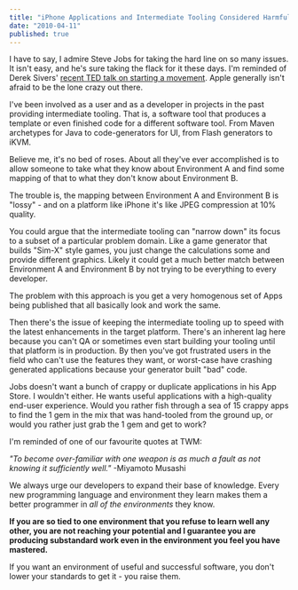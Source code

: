 ```yaml
---
title: "iPhone Applications and Intermediate Tooling Considered Harmful"
date: "2010-04-11"
published: true
---
```


I have to say, I admire Steve Jobs for taking the hard line on so many issues. It isn't easy, and he's sure taking the flack for it these days. I'm reminded of Derek Sivers' [recent TED talk on starting a movement](http://www.ted.com/talks/derek_sivers_how_to_start_a_movement.html). Apple generally isn't afraid to be the lone crazy out there.

I've been involved as a user and as a developer in projects in the past providing intermediate tooling. That is, a software tool that produces a template or even finished code for a different software tool. From Maven archetypes for Java to code-generators for UI, from Flash generators to iKVM.

Believe me, it's no bed of roses. About all they've ever accomplished is to allow someone to take what they know about Environment A and find some mapping of that to what they don't know about Environment B.

The trouble is, the mapping between Environment A and Environment B is "lossy" - and on a platform like iPhone it's like JPEG compression at 10% quality.

You could argue that the intermediate tooling can "narrow down" its focus to a subset of a particular problem domain. Like a game generator that builds "Sim-X" style games, you just change the calculations some and provide different graphics. Likely it could get a much better match between Environment A and Environment B by not trying to be everything to every developer.

The problem with this approach is you get a very homogenous set of Apps being published that all basically look and work the same.

Then there's the issue of keeping the intermediate tooling up to speed with the latest enhancements in the target platform. There's an inherent lag here because you can't QA or sometimes even start building your tooling until that platform is in production. By then you've got frustrated users in the field who can't use the features they want, or worst-case have crashing generated applications because your generator built "bad" code.

Jobs doesn't want a bunch of crappy or duplicate applications in his App Store. I wouldn't either. He wants useful applications with a high-quality end-user experience. Would you rather fish through a sea of 15 crappy apps to find the 1 gem in the mix that was hand-tooled from the ground up, or would you rather just grab the 1 gem and get to work?

I'm reminded of one of our favourite quotes at TWM:

_"To become over-familiar with one weapon is as much a fault as not knowing it sufficiently well."_ -Miyamoto Musashi

We always urge our developers to expand their base of knowledge. Every new programming language and environment they learn makes them a better programmer in _all of the environments_ they know.

**If you are so tied to one environment that you refuse to learn well any other, you are not reaching your potential and I guarantee you are producing substandard work even in the environment you feel you have mastered.**

If you want an environment of useful and successful software, you don't lower your standards to get it - you raise them.
